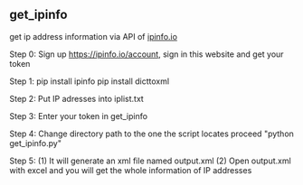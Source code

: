 ## get_ipinfo
get ip address information via API of [ipinfo.io](https://ipinfo.io)

Step 0:
Sign up https://ipinfo.io/account, sign in this website and get your token

Step 1:
pip install ipinfo
pip install dicttoxml

Step 2:
Put IP adresses into iplist.txt

Step 3:
Enter your token in get_ipinfo

Step 4:
Change directory path to the one the script locates
proceed "python get_ipinfo.py"

Step 5:
(1) It will generate an xml file named output.xml
(2) Open output.xml with excel and you will get the whole information of IP addresses
